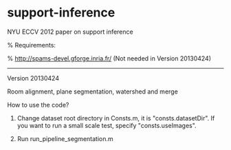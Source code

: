 support-inference
=================

NYU ECCV 2012 paper on support inference


% Requirements:

% http://spams-devel.gforge.inria.fr/
(Not needed in Version 20130424)

-------------------------------------------------
Version 20130424

Room alignment, plane segmentation, watershed and merge

How to use the code?

1. Change dataset root directory in Consts.m, it is "consts.datasetDir".
   If you want to run a small scale test, specify "consts.useImages".

2. Run run_pipeline_segmentation.m
